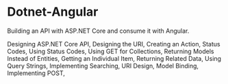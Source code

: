 # Dotnet-Angular
Building an API with ASP.NET Core and consume it with Angular.

Designing ASP.NET Core API,
Designing the URI,
Creating an Action,
Status Codes,
Using Status Codes,
Using GET for Collections,
Returning Models Instead of Entities,
Getting an Individual Item,
Returning Related Data,
Using Query Strings,
Implementing Searching,
URI Design,
Model Binding,
Implementing POST,
